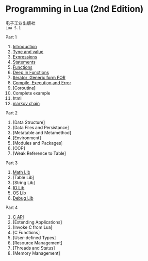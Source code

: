 Programming in Lua (2nd Edition)
===

电子工业出版社  
`Lua 5.1`  

Part 1  

1. [Introduction](./1.1.md)  
2. [Type and value](./1.2.md)  
3. [Expressions](./1.3.md)  
4. [Statements](./1.4.md)  
5. [Functions](./1.5.md)  
6. [Deep in Functions](./1.6.md)  
7. [Iterator, Generic form FOR](./1.7.md)  
8. [Compile, Execution and Error](./1.8.md)  
9. [Coroutine]  
10. Complete example  
  1. html  
  2. [markov chain](./codes/markov.lua)  

Part 2  

1. [Data Structure]
2. [Data Files and Persistance]
3. [Metatable and Metamethod]
4. [Environment]
5. [Modules and Packages]
6. [OOP]
7. [Weak Reference to Table]

Part 3  

1. [Math Lib](./3.1.md)  
2. [Table Lib]
3. [String Lib]
4. [IO Lib](./3.4.md)  
5. [OS Lib](./3.5.md)  
6. [Debug Lib](./3.6.md)  

Part 4  

1. [C API](./4.1.md)  
2. [Extending Applications]
3. [Invoke C from Lua]
4. [C Functions]
5. [User-defined Types]
6. [Resource Management]
7. [Threads and Status]
8. [Memory Management]
